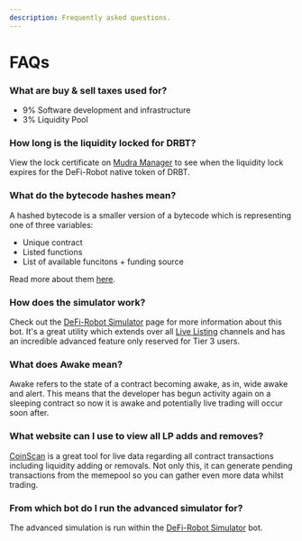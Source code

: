```yaml
---
description: Frequently asked questions.
---
```


# FAQs

### What are buy & sell taxes used for?

* 9% Software development and infrastructure&#x20;
* 3% Liquidity Pool

### How long is the liquidity locked for DRBT?

View the lock certificate on [Mudra Manager](https://mudra.website/?certificate=yes\&type=0\&lp=0xadcfcb6feffda4087c6a4273bb78fa29a446f230) to see when the liquidity lock expires for the DeFi-Robot native token of DRBT.

### What do the bytecode hashes mean?

A hashed bytecode is a smaller version of a bytecode which is representing one of three variables:

* Unique contract&#x20;
* Listed functions
* List of available funcitons + funding source

Read more about them [here](https://defi-robot.gitbook.io/docs/what-are-the-utilities/channels#bytecode-hashes).

### How does the simulator work?

Check out the [DeFi-Robot Simulator](../what-are-the-utilities/alpha-bots/contract-simulator/) page for more information about this bot. It's a great utility which extends over all [Live Listing](../what-are-the-utilities/launch-scanners/) channels and has an incredible advanced feature only reserved for Tier 3 users.

### What does Awake mean?

Awake refers to the state of a contract becoming awake, as in, wide awake and alert. This means that the developer has begun activity again on a sleeping contract so now it is awake and potentially live trading will occur soon after.

### What website can I use to view all LP adds and removes?

[CoinScan](../othertools/coinscan.md) is a great tool for live data regarding all contract transactions including liquidity adding or removals. Not only this, it can generate pending transactions from the memepool so you can gather even more data whilst trading.

### From which bot do I run the advanced simulator for?

The advanced simulation is run within the [DeFi-Robot Simulator](../what-are-the-utilities/alpha-bots/contract-simulator/) bot.
